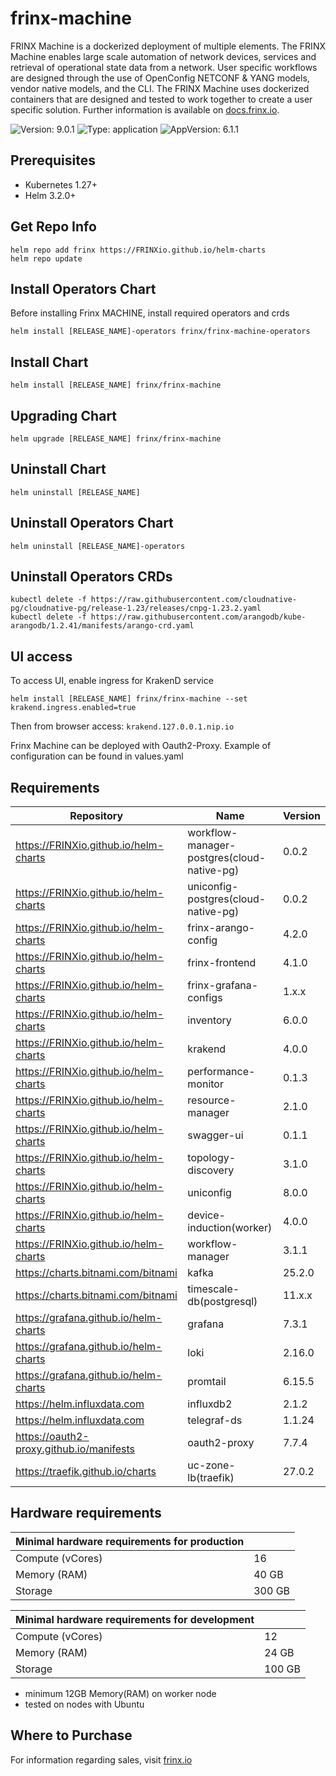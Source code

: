 # frinx-machine

FRINX Machine is a dockerized deployment of multiple elements. The FRINX Machine enables large scale automation of network devices, services and retrieval of operational state data from a network.
User specific workflows are designed through the use of OpenConfig NETCONF & YANG models, vendor native models, and the CLI.
The FRINX Machine uses dockerized containers that are designed and tested to work together to create a user specific solution.
Further information is available on [docs.frinx.io](https://docs.frinx.io/frinx-machine/getting-started/).

![Version: 9.0.1](https://img.shields.io/badge/Version-9.0.1-informational?style=flat-square) ![Type: application](https://img.shields.io/badge/Type-application-informational?style=flat-square) ![AppVersion: 6.1.1](https://img.shields.io/badge/AppVersion-6.1.1-informational?style=flat-square)

## Prerequisites

* Kubernetes 1.27+
* Helm 3.2.0+

## Get Repo Info

```console
helm repo add frinx https://FRINXio.github.io/helm-charts
helm repo update
```

## Install Operators Chart

Before installing Frinx MACHINE, install required operators and crds

```console
helm install [RELEASE_NAME]-operators frinx/frinx-machine-operators
```

## Install Chart

```console
helm install [RELEASE_NAME] frinx/frinx-machine
```

## Upgrading Chart

```console
helm upgrade [RELEASE_NAME] frinx/frinx-machine
```

## Uninstall Chart

```console
helm uninstall [RELEASE_NAME]
```

## Uninstall Operators Chart

```console
helm uninstall [RELEASE_NAME]-operators
```

## Uninstall Operators CRDs

```
kubectl delete -f https://raw.githubusercontent.com/cloudnative-pg/cloudnative-pg/release-1.23/releases/cnpg-1.23.2.yaml
kubectl delete -f https://raw.githubusercontent.com/arangodb/kube-arangodb/1.2.41/manifests/arango-crd.yaml
```

## UI access

To access UI, enable ingress for KrakenD service

```console
helm install [RELEASE_NAME] frinx/frinx-machine --set krakend.ingress.enabled=true
```
Then from browser access: `krakend.127.0.0.1.nip.io`

Frinx Machine can be deployed with Oauth2-Proxy. Example of configuration can be found in values.yaml

## Requirements

| Repository | Name | Version |
|------------|------|---------|
| https://FRINXio.github.io/helm-charts | workflow-manager-postgres(cloud-native-pg) | 0.0.2 |
| https://FRINXio.github.io/helm-charts | uniconfig-postgres(cloud-native-pg) | 0.0.2 |
| https://FRINXio.github.io/helm-charts | frinx-arango-config | 4.2.0 |
| https://FRINXio.github.io/helm-charts | frinx-frontend | 4.1.0 |
| https://FRINXio.github.io/helm-charts | frinx-grafana-configs | 1.x.x |
| https://FRINXio.github.io/helm-charts | inventory | 6.0.0 |
| https://FRINXio.github.io/helm-charts | krakend | 4.0.0 |
| https://FRINXio.github.io/helm-charts | performance-monitor | 0.1.3 |
| https://FRINXio.github.io/helm-charts | resource-manager | 2.1.0 |
| https://FRINXio.github.io/helm-charts | swagger-ui | 0.1.1 |
| https://FRINXio.github.io/helm-charts | topology-discovery | 3.1.0 |
| https://FRINXio.github.io/helm-charts | uniconfig | 8.0.0 |
| https://FRINXio.github.io/helm-charts | device-induction(worker) | 4.0.0 |
| https://FRINXio.github.io/helm-charts | workflow-manager | 3.1.1 |
| https://charts.bitnami.com/bitnami | kafka | 25.2.0 |
| https://charts.bitnami.com/bitnami | timescale-db(postgresql) | 11.x.x |
| https://grafana.github.io/helm-charts | grafana | 7.3.1 |
| https://grafana.github.io/helm-charts | loki | 2.16.0 |
| https://grafana.github.io/helm-charts | promtail | 6.15.5 |
| https://helm.influxdata.com | influxdb2 | 2.1.2 |
| https://helm.influxdata.com | telegraf-ds | 1.1.24 |
| https://oauth2-proxy.github.io/manifests | oauth2-proxy | 7.7.4 |
| https://traefik.github.io/charts | uc-zone-lb(traefik) | 27.0.2 |

## Hardware requirements

| **Minimal hardware requirements for production** |                      |
|--------------------------------------------------|----------------------|
| Compute  (vCores)                                | 16                   |
| Memory (RAM)                                     | 40 GB                |
| Storage                                          | 300 GB               |

| **Minimal hardware requirements for development** |                      |
|---------------------------------------------------|----------------------|
| Compute  (vCores)                                 | 12                   |
| Memory (RAM)                                      | 24 GB                |
| Storage                                           | 100 GB               |

- minimum 12GB Memory(RAM) on worker node
- tested on nodes with Ubuntu

## Where to Purchase
For information regarding sales, visit [frinx.io](https://frinx.io/)
